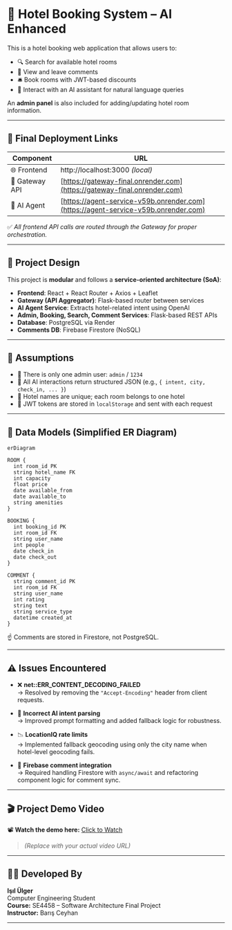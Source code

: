 # 🏨 Hotel Booking System – AI Enhanced

This is a hotel booking web application that allows users to:

- 🔍 Search for available hotel rooms  
- 💬 View and leave comments  
- 🛎️ Book rooms with JWT-based discounts  
- 🤖 Interact with an AI assistant for natural language queries  

An **admin panel** is also included for adding/updating hotel room information.

---

## 🚀 Final Deployment Links

| Component     | URL |
|---------------|-----|
| 🌐 Frontend    | http://localhost:3000 *(local)* |
| 🔗 Gateway API | [https://gateway-final.onrender.com](https://gateway-final.onrender.com) |
| 🤖 AI Agent    | [https://agent-service-v59b.onrender.com](https://agent-service-v59b.onrender.com) |

✅ *All frontend API calls are routed through the Gateway for proper orchestration.*

---

## 🧠 Project Design

This project is **modular** and follows a **service-oriented architecture (SoA)**:

- **Frontend**: React + React Router + Axios + Leaflet  
- **Gateway (API Aggregator)**: Flask-based router between services  
- **AI Agent Service**: Extracts hotel-related intent using OpenAI  
- **Admin, Booking, Search, Comment Services**: Flask-based REST APIs  
- **Database**: PostgreSQL via Render  
- **Comments DB**: Firebase Firestore (NoSQL)

---

## 📌 Assumptions

- 👤 There is only one admin user: `admin` / `1234`  
- 🧠 All AI interactions return structured JSON (e.g., `{ intent, city, check_in, ... }`)  
- 🏨 Hotel names are unique; each room belongs to one hotel  
- 🔐 JWT tokens are stored in `localStorage` and sent with each request  

---

## 🧱 Data Models (Simplified ER Diagram)

```mermaid
erDiagram

ROOM {
  int room_id PK
  string hotel_name FK
  int capacity
  float price
  date available_from
  date available_to
  string amenities
}

BOOKING {
  int booking_id PK
  int room_id FK
  string user_name
  int people
  date check_in
  date check_out
}

COMMENT {
  string comment_id PK
  int room_id FK
  string user_name
  int rating
  string text
  string service_type
  datetime created_at
}
```
☝️ Comments are stored in Firestore, not PostgreSQL.

---

## ⚠️ Issues Encountered

- ❌ **net::ERR_CONTENT_DECODING_FAILED**  
  → Resolved by removing the `"Accept-Encoding"` header from client requests.

- 🧠 **Incorrect AI intent parsing**  
  → Improved prompt formatting and added fallback logic for robustness.

- 📉 **LocationIQ rate limits**  
  → Implemented fallback geocoding using only the city name when hotel-level geocoding fails.

- 🔄 **Firebase comment integration**  
  → Required handling Firestore with `async/await` and refactoring component logic for comment sync.

---

## 🎬 Project Demo Video

📽️ **Watch the demo here:** [Click to Watch](https://www.youtube.com/watch?v=your-demo-link)

> *(Replace with your actual video URL)*

---

## 👩‍💻 Developed By

**Işıl Ülger**  
Computer Engineering Student  
**Course:** SE4458 – Software Architecture Final Project  
**Instructor:** Barış Ceyhan

---
